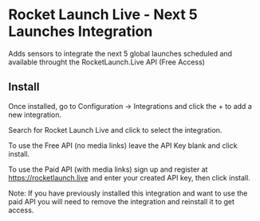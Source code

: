 # Rocket Launch Live - Next 5 Launches Integration
Adds sensors to integrate the next 5 global launches scheduled and available throught the RocketLaunch.Live API (Free Access)

## Install

Once installed, go to Configuration -> Integrations and click the + to add a new integration.

Search for Rocket Launch Live and click to select the integration.

To use the Free API (no media links) leave the API Key blank and click install.

To use the Paid API (with media links) sign up and register at https://rocketlaunch.live and enter your created API key, then click install.

Note: If you have previously installed this integration and want to use the paid API you will need to remove the integration and reinstall it to get access.
